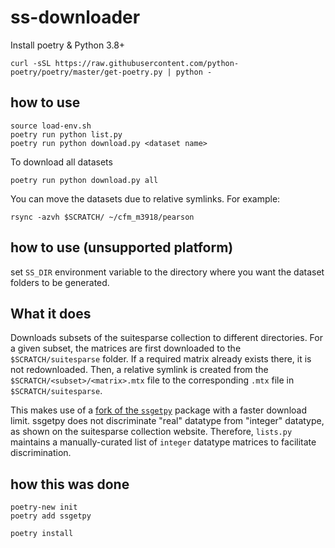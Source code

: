 # ss-downloader

Install poetry & Python 3.8+

```
curl -sSL https://raw.githubusercontent.com/python-poetry/poetry/master/get-poetry.py | python -
```

## how to use

```
source load-env.sh
poetry run python list.py
poetry run python download.py <dataset name>
```

To download all datasets
```
poetry run python download.py all
```

You can move the datasets due to relative symlinks. For example:

```
rsync -azvh $SCRATCH/ ~/cfm_m3918/pearson
```

## how to use (unsupported platform)

set `SS_DIR` environment variable to the directory where you want the dataset folders to be generated.

## What it does

Downloads subsets of the suitesparse collection to different directories.
For a given subset, the matrices are first downloaded to the `$SCRATCH/suitesparse` folder. If a required matrix already exists there, it is not redownloaded.
Then, a relative symlink is created from the `$SCRATCH/<subset>/<matrix>.mtx` file to the corresponding `.mtx` file in `$SCRATCH/suitesparse`.

This makes use of a [fork of the `ssgetpy`](github.com/cwpearson/ssgetpy) package with a faster download limit.
ssgetpy does not discriminate "real" datatype from "integer" datatype, as shown on the suitesparse collection website.
Therefore, `lists.py` maintains a manually-curated list of `integer` datatype matrices to facilitate discrimination.

## how this was done

```
poetry-new init
poetry add ssgetpy
```

```
poetry install
```